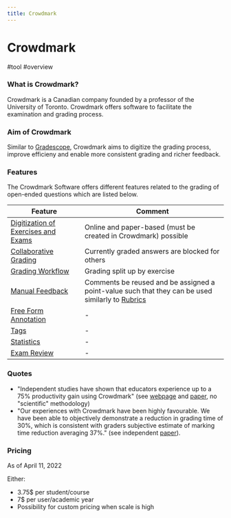 ```yaml
---
title: Crowdmark
---
```


# Crowdmark

#tool #overview

### What is Crowdmark?

Crowdmark is a Canadian company founded by a professor of the University of Toronto. Crowdmark offers software to facilitate the examination and grading process.

### Aim of Crowdmark

Similar to [Gradescope](research/tools/Gradescope), Crowdmark aims to digitize the grading process, improve efficieny and enable more consistent grading and richer feedback.

### Features

The Crowdmark Software offers different features related to the grading of open-ended questions which are listed below.

| Feature                                                                              | Comment                                                                                                                                   |
| ------------------------------------------------------------------------------------ | ----------------------------------------------------------------------------------------------------------------------------------------- |
| [Digitization of Exercises and Exams](research/features/definitions/Digitization.md) | Online and paper-based (must be created in Crowdmark) possible                                                                            |
| [Collaborative Grading](research/features/definitions/Collaboration.md)              | Currently graded answers are blocked for others                                                                                           |
| [Grading Workflow](research/features/definitions/Grading-Workflow)                   | Grading split up by exercise                                                                                                              |
| [Manual Feedback](research/features/definitions/Manual-Feedback)                     | Comments be reused and be assigned a point-value such that they can be used similarly to [Rubrics](research/features/definitions/Rubrics) |
| [Free Form Annotation](research/features/definitions/Free-Form-Annotation)           | -                                                                                                                                         |
| [Tags](research/features/definitions/Tags)                                           | -                                                                                                                                         |
| [Statistics](research/features/definitions/Statistics)                               | -                                                                                                                                         |
| [Exam Review](research/features/definitions/Exam-Review)                             | -                                                                                                                                         |

### Quotes

- "Independent studies have shown that educators experience up to a 75% productivity gain using Crowdmark" (see [webpage](https://crowdmark.com/higher-ed/) and [paper](research/tools/documents/Crowdmark-2014.pdf), no "scientific" methodology)
- "Our experiences with Crowdmark have been highly favourable. We have been able to objectively demonstrate a reduction in grading time of 30%, which is consistent with graders subjective estimate of marking time reduction averaging 37%." (see independent [paper](research/tools/documents/Ostafichuk-Jaeger-2016.pdf)).

### Pricing

As of April 11, 2022

Either:

- 3.75$ per student/course
- 7$ per user/academic year
- Possibility for custom pricing when scale is high
